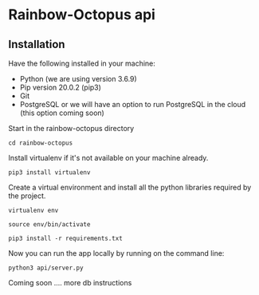 # Rainbow-Octopus api

## Installation
Have the following installed in your machine:
 * Python (we are using version 3.6.9)
 * Pip version 20.0.2 (pip3)
 * Git
 * PostgreSQL or we will have an option to run PostgreSQL in the cloud (this option coming soon)

 Start in the rainbow-octopus directory
```
cd rainbow-octopus
```
 Install virtualenv if it's not available on your machine already.

 ```
 pip3 install virtualenv
 ```

 Create a virtual environment and install all the python libraries required 
 by the project.

 ```
 virtualenv env
 ```
 
 ```
 source env/bin/activate
 ```

 ```
 pip3 install -r requirements.txt
 ```

Now you can run the app locally by running on the command line:

```
python3 api/server.py
```

Coming soon ....
more db instructions
